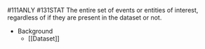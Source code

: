#111ANLY #131STAT 
The entire set of events or entities of interest, regardless of if they are present in the dataset or not.

* Background
	* [[Dataset]]